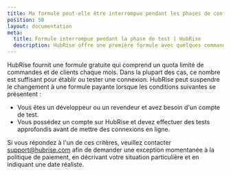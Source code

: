 ```yaml
---
title: Ma formule peut-elle être interrompue pendant les phases de configuration et de test ?
position: 50
layout: documentation
meta:
  title: Formule interrompue pendant la phase de test | HubRise
  description: HubRise offre une première formule avec quelques commandes gratuites. Votre formule peut cependant interrompue pendant les phases de configuration et de test.
---
```


HubRise fournit une formule gratuite qui comprend un quota limité de commandes et de clients chaque mois. Dans la plupart des cas, ce nombre est suffisant pour établir ou tester une connexion. HubRise peut suspendre le changement à une formule payante lorsque les conditions suivantes se présentent :

- Vous êtes un développeur ou un revendeur et avez besoin d'un compte de test.
- Vous possédez un compte sur HubRise et devez effectuer des tests approfondis avant de mettre des connexions en ligne.

Si vous répondez à l'un de ces critères, veuillez contacter support@hubrise.com afin de demander une exception momentanée à la politique de paiement, en décrivant votre situation particulière et en indiquant une date réaliste.
